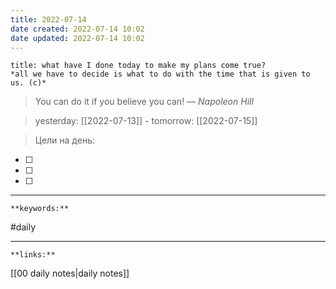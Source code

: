 ```yaml
---
title: 2022-07-14
date created: 2022-07-14 10:02
date updated: 2022-07-14 10:02
---
```


```ad-attention
title: what have I done today to make my plans come true?
*all we have to decide is what to do with the time that is given to us. (с)*
```

> You can do it if you believe you can!
> — <cite>Napoleon Hill</cite>

> yesterday: [[2022-07-13]] - tomorrow: [[2022-07-15]]

> Цели на день: 

- [ ] 
- [ ]  
- [ ] 








---

`**keywords:**`

#daily

---

`**links:**`

[[00 daily notes|daily notes]]
